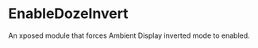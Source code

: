 EnableDozeInvert
===========

An xposed module that forces Ambient Display inverted mode to enabled. 





